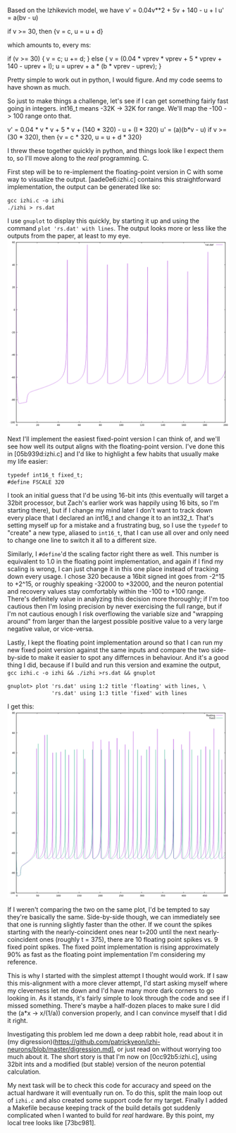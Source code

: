 Based on the Izhikevich model, we have
v' = 0.04v**2 + 5v + 140 - u + I
u' = a(bv - u)

if v >= 30, then {v = c, u = u + d}

which amounts to, every ms:

if (v >= 30) {
  v = c;
  u += d;
} else {
  v = (0.04 * vprev * vprev + 5 * vprev + 140 - uprev + I);
  u = uprev + a * (b * vprev - uprev);
}

Pretty simple to work out in python, I would figure. And my code seems to have shown as much.

So just to make things a challenge, let's see if I can get something fairly fast going in integers. int16_t means -32K -> 32K for range. We'll map the -100 -> 100 range onto that.

v' = 0.04 * v * v + 5 * v + (140 * 320) - u + (I * 320)
u' = (a)(b*v - u)
if v >= (30 * 320), then {v = c * 320, u = u + d * 320}

I threw these together quickly in python, and things look like I expect them to, so I'll move along to the *real* programming. C.

First step will be to re-implement the floating-point version in C with some way to visualize the output. [aade0e6:izhi.c] contains this straightforward implementation, the output can be generated like so:
```
gcc izhi.c -o izhi
./izhi > rs.dat
```
I use `gnuplot` to display this quickly, by starting it up and using the command `plot 'rs.dat' with lines`. The output looks more or less like the outputs from the paper, at least to my eye.
![baseline](https://github.com/patrickyeon/izhi-neurons/blob/master/data/baseline.png?raw/true)

Next I'll implement the easiest fixed-point version I can think of, and we'll see how well its output aligns with the floating-point version. I've done this in [05b939d:izhi.c] and I'd like to highlight a few habits that usually make my life easier:
```
typedef int16_t fixed_t;
#define FSCALE 320
```
I took an initial guess that I'd be using 16-bit ints (this eventually will target a 32bit processor, but Zach's earlier work was happily using 16 bits, so I'm starting there), but if I change my mind later I don't want to track down every place that I declared an int16_t and change it to an int32_t. That's setting myself up for a mistake and a frustrating bug, so I use the `typedef` to "create" a new type, aliased to `int16_t`, that I can use all over and only need to change one line to switch it all to a different size.

Similarly, I `#define`'d the scaling factor right there as well. This number is equivalent to 1.0 in the floating point implementation, and again if I find my scaling is wrong, I can just change it in this one place instead of tracking down every usage. I chose 320 because a 16bit signed int goes from -2^15 to +2^15, or roughly speaking -32000 to +32000, and the neuron potential and recovery values stay comfortably within the -100 to +100 range. There's definitely value in analyzing this decision more thoroughly; if I'm too cautious then I'm losing precision by never exercising the full range, but if I'm not cautious enough I risk overflowing the variable size and "wrapping around" from larger than the largest possible positive value to a very large negative value, or vice-versa.

Lastly, I kept the floating point implementation around so that I can run my new fixed point version against the same inputs and compare the two side-by-side to make it easier to spot any differnces in behaviour. And it's a good thing I did, because if I build and run this version and examine the output,
`gcc izhi.c -o izhi && ./izhi >rs.dat && gnuplot`
```
gnuplot> plot 'rs.dat' using 1:2 title 'floating' with lines, \
              'rs.dat' using 1:3 title 'fixed' with lines
```
I get this:
![fixed wrong](https://github.com/patrickyeon/izhi-neurons/blob/master/data/first_fixed.png?raw=true)

If I weren't comparing the two on the same plot, I'd be tempted to say they're basically the same. Side-by-side though, we can immediately see that one is running slightly faster than the other. If we count the spikes starting with the nearly-coincident ones near t=200 until the next nearly-coincident ones (roughly t = 375), there are 10 floating point spikes vs. 9 fixed point spikes. The fixed point implementation is rising approximately 90% as fast as the floating point implementation I'm considering my reference.

This is why I started with the simplest attempt I thought would work. If I saw this mis-alignment with a more clever attempt, I'd start asking myself where my cleverness let me down and I'd have many more dark corners to go looking in. As it stands, it's fairly simple to look through the code and see if I missed something. There's maybe a half-dozen places to make sure I did the (a*x -> x/(1/a)) conversion properly, and I can convince myself that I did it right.

Investigating this problem led me down a deep rabbit hole, read about it in (my digression)(https://github.com/patrickyeon/izhi-neurons/blob/master/digression.md], or just read on without worrying too much about it. The short story is that I'm now on [0cc92b5:izhi.c], using 32bit ints and a modified (but stable) version of the neuron potential calculation.

My next task will be to check this code for accuracy and speed on the actual hardware it will eventually run on. To do this, split the main loop out of `izhi.c` and also created some support code for my target. Finally I added a Makefile because keeping track of the build details got suddenly complicated when I wanted to build for *real* hardware. By this point, my local tree looks like [73bc981].
